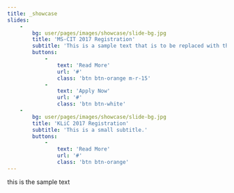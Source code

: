 ```yaml
---
title: _showcase
slides:
    -
        bg: user/pages/images/showcase/slide-bg.jpg
        title: 'MS-CIT 2017 Registration'
        subtitle: 'This is a sample text that is to be replaced with the actual text that should be added in this area. This is a sample text that is to be replaced with the actual text that should be added in this area.'
        buttons:
            -
                text: 'Read More'
                url: '#'
                class: 'btn btn-orange m-r-15'
            -
                text: 'Apply Now'
                url: '#'
                class: 'btn btn-white'
    -
        bg: user/pages/images/showcase/slide-bg.jpg
        title: 'KLiC 2017 Registration'
        subtitle: 'This is a small subtitle.'
        buttons:
            -
                text: 'Read More'
                url: '#'
                class: 'btn btn-orange'
---
```


this is the sample text